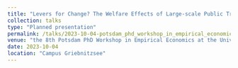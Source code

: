 ```yaml
---
title: "Levers for Change? The Welfare Effects of Large-scale Public Transport Subsidies"
collection: talks
type: "Planned presentation"
permalink: /talks/2023-10-04-potsdam_phd_workshop_in_empirical_economics
venue: "the 8th Potsdam PhD Workshop in Empirical Economics at the University of Potsdam"
date: 2023-10-04
location: "Campus Griebnitzsee"
---
```

